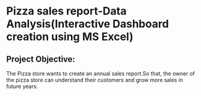 # Pizza sales report-Data Analysis(Interactive Dashboard creation using MS Excel)
## Project Objective:
The Pizza store wants to create an annual sales report.So that, the owner of the pizza store can understand their customers and grow more sales in future years.
